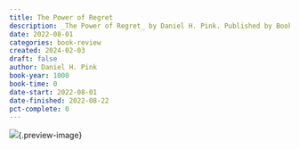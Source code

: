 ```yaml
---
title: The Power of Regret
description: _The Power of Regret_ by Daniel H. Pink. Published by Books on Tape, with ISBN 9780593555576.0. Read on 2022-08-01
date: 2022-08-01
categories: book-review
created: 2024-02-03
draft: false
author: Daniel H. Pink
book-year: 1000
book-time: 0
date-start: 2022-08-01
date-finished: 2022-08-22
pct-complete: 0
---
```


![](https://img2.od-cdn.com/ImageType-100/1191-1/{FEB70111-1423-4170-9198-DAF501556C38}Img100.jpg){.preview-image}